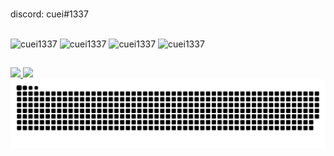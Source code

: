 ### 

 discord: cuei#1337



<div style="display: inline_block"><br> 
     <img aling="center" alt="cuei1337" height="30" width"40" src="https://cdn.jsdelivr.net/gh/devicons/devicon/icons/javascript/javascript-original.svg" />
     <img aling="center" alt="cuei1337" height="30" width"40" src="https://cdn.jsdelivr.net/gh/devicons/devicon/icons/python/python-original.svg" />
     <img aling="center" alt="cuei1337" height="30" width"40" src="https://cdn.jsdelivr.net/gh/devicons/devicon/icons/vscode/vscode-original.svg" />
     <img aling="center" alt="cuei1337" height="30" width"40" src="https://cdn.jsdelivr.net/gh/devicons/devicon/icons/nodejs/nodejs-original.svg" />
</div>

##

<div>
     <a href="https://instagram.com/cuei1337" target="_blank"><img src="https://img.shields.io/badge/Instagram-E4405F?style=for-the-badge&logo=instagram&logoColor=white">
     <a href="https://discord.gg/plug7" target="_blank"><img src="https://img.shields.io/badge/Discord-7289DA?style=for-the-badge&logo=discord&logoColor=white"  
  
   ![Snake animation](https://github.com/Cuei1337/Cuei1337/blob/output/github-contribution-grid-snake.svg)
                                                             
<div>
    
    
          
          
 
